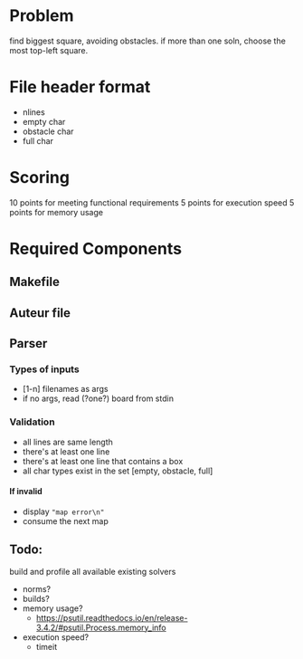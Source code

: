 # Problem

find biggest square, avoiding obstacles.
if more than one soln, choose the most top-left square.

# File header format
- nlines
- empty char
- obstacle char
- full char

# Scoring
10 points for meeting functional requirements
5 points for execution speed
5 points for memory usage

# Required Components

## Makefile

## Auteur file

## Parser

### Types of inputs
- [1-n] filenames as args
- if no args, read (?one?) board from stdin

### Validation
- all lines are same length
- there's at least one line
- there's at least one line that contains a box
- all char types exist in the set [empty, obstacle, full]

#### If invalid
  - display `"map error\n"`
  - consume the next map
  
## Todo:

build and profile all available existing solvers
- norms?
- builds?
- memory usage?  
  - https://psutil.readthedocs.io/en/release-3.4.2/#psutil.Process.memory_info
- execution speed?
  - timeit

